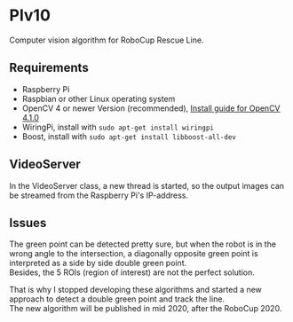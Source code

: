 # PIv10
Computer vision algorithm for RoboCup Rescue Line.

## Requirements

* Raspberry Pi
* Raspbian or other Linux operating system
* OpenCV 4 or newer Version (recommended), [Install guide for OpenCV 4.1.0](https://docs.opencv.org/4.1.0/d7/d9f/tutorial_linux_install.html)
* WiringPi, install with `sudo apt-get install wiringpi`
* Boost, install with `sudo apt-get install libboost-all-dev`

## VideoServer 

In the VideoServer class, a new thread is started, so the output images can be streamed from the Raspberry Pi's IP-address.


## Issues 

The green point can be detected pretty sure, but when the robot is in the wrong angle to the intersection, a diagonally opposite green point is interpreted as a side by side double green point.  
Besides, the 5 ROIs (region of interest) are not the perfect solution.  
  
That is why I stopped developing these algorithms and started a new approach to detect a double green point and track the line.  
The new algorithm will be published in mid 2020, after the RoboCup 2020.

